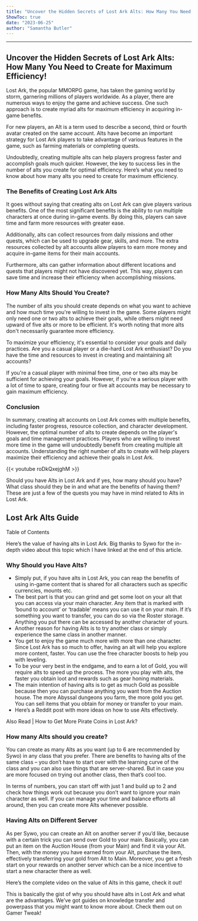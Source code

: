 ```yaml
---
title: "Uncover the Hidden Secrets of Lost Ark Alts: How Many You Need to Create for Maximum Efficiency!"
ShowToc: true 
date: "2023-06-25"
author: "Samantha Butler"
---
```

*****
## Uncover the Hidden Secrets of Lost Ark Alts: How Many You Need to Create for Maximum Efficiency!

Lost Ark, the popular MMORPG game, has taken the gaming world by storm, garnering millions of players worldwide. As a player, there are numerous ways to enjoy the game and achieve success. One such approach is to create myriad alts for maximum efficiency in acquiring in-game benefits.

For new players, an Alt is a term used to describe a second, third or fourth avatar created on the same account. Alts have become an important strategy for Lost Ark players to take advantage of various features in the game, such as farming materials or completing quests. 

Undoubtedly, creating multiple alts can help players progress faster and accomplish goals much quicker. However, the key to success lies in the number of alts you create for optimal efficiency. Here’s what you need to know about how many alts you need to create for maximum efficiency.

### The Benefits of Creating Lost Ark Alts

It goes without saying that creating alts on Lost Ark can give players various benefits. One of the most significant benefits is the ability to run multiple characters at once during in-game events. By doing this, players can save time and farm more resources with greater ease.

Additionally, alts can collect resources from daily missions and other quests, which can be used to upgrade gear, skills, and more. The extra resources collected by alt accounts allow players to earn more money and acquire in-game items for their main accounts. 

Furthermore, alts can gather information about different locations and quests that players might not have discovered yet. This way, players can save time and increase their efficiency when accomplishing missions.

### How Many Alts Should You Create? 

The number of alts you should create depends on what you want to achieve and how much time you're willing to invest in the game. Some players might only need one or two alts to achieve their goals, while others might need upward of five alts or more to be efficient. It's worth noting that more alts don't necessarily guarantee more efficiency.

To maximize your efficiency, it's essential to consider your goals and daily practices. Are you a casual player or a die-hard Lost Ark enthusiast? Do you have the time and resources to invest in creating and maintaining alt accounts? 

If you're a casual player with minimal free time, one or two alts may be sufficient for achieving your goals. However, if you're a serious player with a lot of time to spare, creating four or five alt accounts may be necessary to gain maximum efficiency.

### Conclusion

In summary, creating alt accounts on Lost Ark comes with multiple benefits, including faster progress, resource collection, and character development. However, the optimal number of alts to create depends on the player's goals and time management practices. Players who are willing to invest more time in the game will undoubtedly benefit from creating multiple alt accounts. Understanding the right number of alts to create will help players maximize their efficiency and achieve their goals in Lost Ark.

{{< youtube roDkQxejghM >}} 



Should you have Alts in Lost Ark and if yes, how many should you have? What class should they be in and what are the benefits of having them? These are just a few of the quests you may have in mind related to Alts in Lost Ark.
 
## Lost Ark Alts Guide
 

 
Table of Contents
 
Here’s the value of having alts in Lost Ark. Big thanks to Sywo for the in-depth video about this topic which I have linked at the end of this article.
 
### Why Should you Have Alts?
 
- Simply put, if you have alts in Lost Ark, you can reap the benefits of using in-game content that is shared for all characters such as specific currencies, mounts etc.
 - The best part is that you can grind and get some loot on your alt that you can access via your main character. Any item that is marked with ‘bound to account’ or ‘tradable’ means you can use it on your main. If it’s something you want to transfer, you can do so via the Roster storage. Anything you put there can be accessed by another character of yours.
 - Another reason for having Alts is to try another class or simply experience the same class in another manner.
 - You get to enjoy the game much more with more than one character. Since Lost Ark has so much to offer, having an alt will help you explore more content, faster. You can use the free character boosts to help you with leveling.
 - To be your very best in the endgame, and to earn a lot of Gold, you will require alts to speed up the process. The more you play with alts, the faster you obtain loot and rewards such as gear honing materials.
 - The main intention of having alts is to get as much Gold as possible because then you can purchase anything you want from the Auction house. The more Abyssal dungeons you farm, the more gold you get. You can sell items that you obtain for money or transfer to your main.
 - Here’s a Reddit post with more ideas on how to use Alts effectively.

 
Also Read | How to Get More Pirate Coins in Lost Ark?
 
### How many Alts should you create?
 
You can create as many Alts as you want (up to 6 are recommended by Sywo) in any class that you prefer. There are benefits to having alts of the same class – you don’t have to start over with the learning curve of the class and you can also use things that are server-shared. But in case you are more focused on trying out another class, then that’s cool too.
 
In terms of numbers, you can start off with just 1 and build up to 2 and check how things work out because you don’t want to ignore your main character as well. If you can manage your time and balance efforts all around, then you can create more Alts whenever possible.
 
### Having Alts on Different Server
 
As per Sywo, you can create an Alt on another server if you’d like, because with a certain trick you can send over Gold to your main. Basically, you can put an item on the Auction House (from your Main) and find it via your Alt. Then, with the money you have earned from your Alt, purchase the item, effectively transferring your gold from Alt to Main. Moreover, you get a fresh start on your rewards on another server which can be a nice incentive to start a new character there as well.
 
Here’s the complete video on the value of Alts in this game, check it out!
 
This is basically the gist of why you should have alts in Lost Ark and what are the advantages. We’ve got guides on knowledge transfer and powerpass that you might want to know more about. Check them out on Gamer Tweak!



